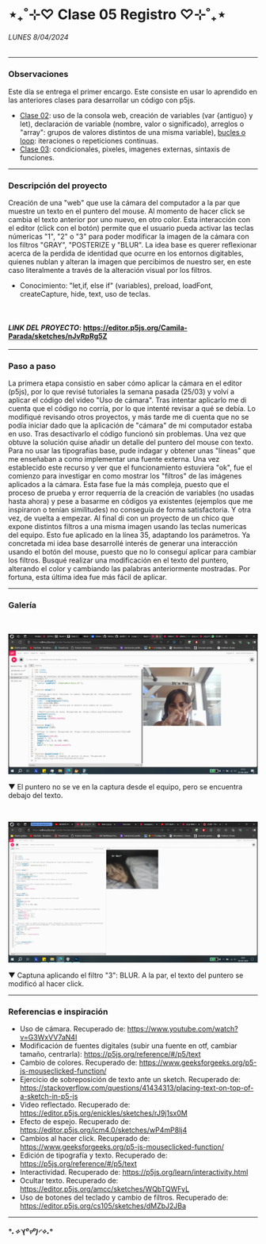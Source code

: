 # ⋆₊˚⊹♡ Clase 05 Registro ♡⊹˚₊⋆
###### _LUNES 8/04/2024_

***
 
### Observaciones

<!---Recordar para programar "md" (markdown): 
- https://github.com/adam-p/markdown-here/wiki/Markdown-Cheatsheet 
- https://www.markdownguide.org/basic-syntax/--->
Este día se entrega el primer encargo. Este consiste en usar lo aprendido en las anteriores clases para desarrollar un código con p5js.

- [Clase 02](https://github.com/disenoUDP/dis9034-2024-1/tree/main/clases/clase-02): uso de la consola web, creación de variables (var {antiguo} y let), declaración de variable (nombre, valor o significado), arreglos o "array": grupos de valores distintos de una misma variable), [bucles o loop](https://developer.mozilla.org/en-US/docs/Web/JavaScript/Guide/Loops_and_iteration): iteraciones o repeticiones continuas.
- [Clase 03](https://github.com/disenoUDP/dis9034-2024-1/tree/main/clases/clase-03): condicionales, pixeles, imagenes externas, sintaxis de funciones.

***
 
### Descripción del proyecto
Creación de una "web" que use la cámara del computador a la par que muestre un texto en el puntero del mouse. Al momento de hacer click se cambia el texto anterior por uno nuevo, en otro color. Esta interacción con el editor (click con el botón) permite que el usuario pueda activar las teclas númericas "1", "2" o "3" para poder modificar la imagen de la cámara con los filtros "GRAY", "POSTERIZE y "BLUR". La idea base es querer reflexionar acerca de la perdida de identidad que ocurre en los entornos digitables, quienes nublan y alteran la imagen que percibimos de nuestro ser, en este caso literalmente a través de la alteración visual por los filtros.

- Conocimiento: "let,if, else if" (variables), preload, loadFont, createCapture, hide, text, uso de teclas.

<br>

#### *LINK DEL PROYECTO*: https://editor.p5js.org/Camila-Parada/sketches/nJvRpRg5Z 

***

### Paso a paso

La primera etapa consistio en saber cómo aplicar la cámara en el editor (p5js), por lo que revisé tutoriales la semana pasada (25/03) y volví a aplicar el código del video "Uso de cámara". Tras intentar aplicarlo me di cuenta que el código no corría, por lo que intenté revisar a qué se debía. Lo modifiqué revisando otros proyectos, y más tarde me di cuenta que no se podía iniciar dado que la aplicación de "cámara" de mi computador estaba en uso. Tras desactivarlo el código funcionó sin problemas. Una vez que obtuve la solución quise añadir un detalle del puntero del mouse con texto. Para no usar las tipografías base, pude indagar y obtener unas "líneas" que me enseñaban a como implementar una fuente externa. Una vez establecido este recurso y ver que el funcionamiento estuviera "ok", fue el comienzo para investigar en como mostrar los "filtros" de las imágenes aplicados a la cámara. Esta fase fue la más compleja, puesto que el proceso de prueba y error requerría de la creación de variables (no usadas hasta ahora) y pese a basarme en códigos ya existentes (ejemplos que me inspiraron o tenían similitudes) no conseguía de forma satisfactoria. Y otra vez, de vuelta a empezar. Al final di con un proyecto de un chico que expone distintos filtros a una misma imagen usando las teclas numericas del equipo. Esto fue aplicado en la línea 35, adaptando los parámetros. Ya concretada mi idea base desarrollé interés de generar una interacción usando el botón del mouse, puesto que no lo conseguí aplicar para cambiar los filtros. Busqué realizar una modificación en el texto del puntero, alterando el color y cambiando las palabras anteriormente mostradas. Por fortuna, esta última idea fue más fácil de aplicar.

***

### Galería
<br>

![primera etapa - resultado](./images/primera.etapa-resultado.png)

▼ El puntero no se ve en la captura desde el equipo, pero se encuentra debajo del texto.

<br>

![segunda etapa - resultado final](./images/segunda.etapa-resultado.final.png)

▼ Captuna aplicando el filtro "3": BLUR. A la par, el texto del puntero se modificó al hacer click.

***

### Referencias e inspiración

- Uso de cámara. Recuperado de: https://www.youtube.com/watch?v=G3WxVV7aN4I
- Modificación de fuentes digitales (subir una fuente en otf, cambiar tamaño, centrarla): https://p5js.org/reference/#/p5/text
- Cambio de colores. Recuperado de: https://www.geeksforgeeks.org/p5-js-mouseclicked-function/
- Ejercicio de sobreposición de texto ante un sketch. Recuperado de: https://stackoverflow.com/questions/41434313/placing-text-on-top-of-a-sketch-in-p5-js
- Video reflectado. Recuperado de: https://editor.p5js.org/enickles/sketches/rJ9j1sx0M
- Efecto de espejo. Recuperado de: https://editor.p5js.org/icm4.0/sketches/wP4mP8Ij4
- Cambios al hacer click. Recuperado de: https://www.geeksforgeeks.org/p5-js-mouseclicked-function/
- Edición de tipografía y texto. Recuperado de: https://p5js.org/reference/#/p5/text
- Interactividad. Recuperado de: https://p5js.org/learn/interactivity.html
- Ocultar texto. Recuperado de: https://editor.p5js.org/amcc/sketches/WQbTQWFyL
- Uso de botones del teclado y cambio de filtros. Recuperado de: https://editor.p5js.org/cs105/sketches/dMZbJ2JBa

***
 <!--- PLS que me vaya bien, me esforcé intentando construir estos códigos (ᗒᗣᗕ)՞. Fue un largo proceso de prueba y error, caida y aprendizaje, rebuscar y probar.
 Me cuesta aprender, pero intento ponerle mucho empeño ૮◞ ﻌ ◟ა --->
 
 ##### *°˖✧◝(⁰▿⁰)◜✧˖°*
